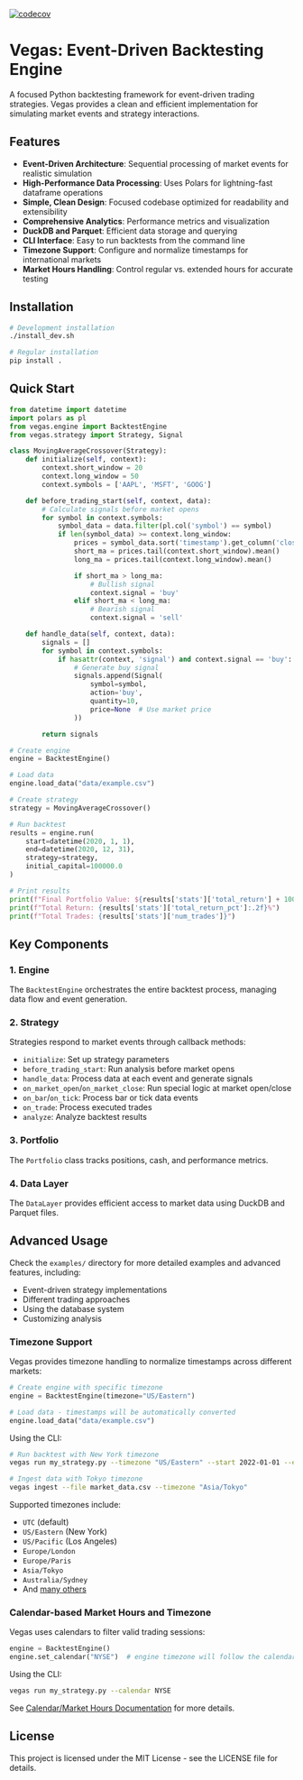 [![codecov](https://codecov.io/gh/davidstyers/vegas/branch/main/graph/badge.svg)](https://codecov.io/gh/davidstyers/vegas)
# Vegas: Event-Driven Backtesting Engine

A focused Python backtesting framework for event-driven trading strategies. Vegas provides a clean and efficient implementation for simulating market events and strategy interactions.

## Features

- **Event-Driven Architecture**: Sequential processing of market events for realistic simulation
- **High-Performance Data Processing**: Uses Polars for lightning-fast dataframe operations
- **Simple, Clean Design**: Focused codebase optimized for readability and extensibility
- **Comprehensive Analytics**: Performance metrics and visualization
- **DuckDB and Parquet**: Efficient data storage and querying
- **CLI Interface**: Easy to run backtests from the command line
- **Timezone Support**: Configure and normalize timestamps for international markets
- **Market Hours Handling**: Control regular vs. extended hours for accurate testing

## Installation

```bash
# Development installation
./install_dev.sh

# Regular installation
pip install .
```

## Quick Start

```python
from datetime import datetime
import polars as pl
from vegas.engine import BacktestEngine
from vegas.strategy import Strategy, Signal

class MovingAverageCrossover(Strategy):
    def initialize(self, context):
        context.short_window = 20
        context.long_window = 50
        context.symbols = ['AAPL', 'MSFT', 'GOOG']

    def before_trading_start(self, context, data):
        # Calculate signals before market opens
        for symbol in context.symbols:
            symbol_data = data.filter(pl.col('symbol') == symbol)
            if len(symbol_data) >= context.long_window:
                prices = symbol_data.sort('timestamp').get_column('close')
                short_ma = prices.tail(context.short_window).mean()
                long_ma = prices.tail(context.long_window).mean()

                if short_ma > long_ma:
                    # Bullish signal
                    context.signal = 'buy'
                elif short_ma < long_ma:
                    # Bearish signal
                    context.signal = 'sell'

    def handle_data(self, context, data):
        signals = []
        for symbol in context.symbols:
            if hasattr(context, 'signal') and context.signal == 'buy':
                # Generate buy signal
                signals.append(Signal(
                    symbol=symbol,
                    action='buy',
                    quantity=10,
                    price=None  # Use market price
                ))

        return signals

# Create engine
engine = BacktestEngine()

# Load data
engine.load_data("data/example.csv")

# Create strategy
strategy = MovingAverageCrossover()

# Run backtest
results = engine.run(
    start=datetime(2020, 1, 1),
    end=datetime(2020, 12, 31),
    strategy=strategy,
    initial_capital=100000.0
)

# Print results
print(f"Final Portfolio Value: ${results['stats']['total_return'] + 100000:.2f}")
print(f"Total Return: {results['stats']['total_return_pct']:.2f}%")
print(f"Total Trades: {results['stats']['num_trades']}")
```

## Key Components

### 1. Engine
The `BacktestEngine` orchestrates the entire backtest process, managing data flow and event generation.

### 2. Strategy
Strategies respond to market events through callback methods:
- `initialize`: Set up strategy parameters
- `before_trading_start`: Run analysis before market opens
- `handle_data`: Process data at each event and generate signals
- `on_market_open`/`on_market_close`: Run special logic at market open/close
- `on_bar`/`on_tick`: Process bar or tick data events
- `on_trade`: Process executed trades
- `analyze`: Analyze backtest results

### 3. Portfolio
The `Portfolio` class tracks positions, cash, and performance metrics.

### 4. Data Layer
The `DataLayer` provides efficient access to market data using DuckDB and Parquet files.

## Advanced Usage

Check the `examples/` directory for more detailed examples and advanced features, including:

- Event-driven strategy implementations
- Different trading approaches
- Using the database system
- Customizing analysis

### Timezone Support

Vegas provides timezone handling to normalize timestamps across different markets:

```python
# Create engine with specific timezone
engine = BacktestEngine(timezone="US/Eastern")

# Load data - timestamps will be automatically converted
engine.load_data("data/example.csv")
```

Using the CLI:

```bash
# Run backtest with New York timezone
vegas run my_strategy.py --timezone "US/Eastern" --start 2022-01-01 --end 2022-12-31

# Ingest data with Tokyo timezone
vegas ingest --file market_data.csv --timezone "Asia/Tokyo"
```

Supported timezones include:
- `UTC` (default)
- `US/Eastern` (New York)
- `US/Pacific` (Los Angeles)
- `Europe/London`
- `Europe/Paris`
- `Asia/Tokyo`
- `Australia/Sydney`
- And [many others](https://en.wikipedia.org/wiki/List_of_tz_database_time_zones)

### Calendar-based Market Hours and Timezone

Vegas uses calendars to filter valid trading sessions:

```python
engine = BacktestEngine()
engine.set_calendar("NYSE")  # engine timezone will follow the calendar
```

Using the CLI:

```bash
vegas run my_strategy.py --calendar NYSE
```

See [Calendar/Market Hours Documentation](docs/market_hours.md) for more details.

## License

This project is licensed under the MIT License - see the LICENSE file for details.
